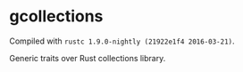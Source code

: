 # gcollections

Compiled with `rustc 1.9.0-nightly (21922e1f4 2016-03-21)`.

Generic traits over Rust collections library.

